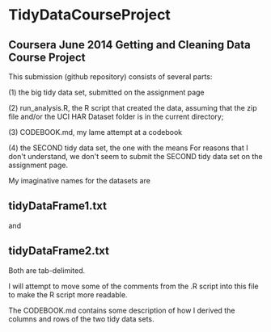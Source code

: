 TidyDataCourseProject
=====================

## Coursera June 2014 Getting and Cleaning Data Course Project

This submission (github repository) consists of several parts:

   (1) the big tidy data set, submitted on the assignment page

   (2) run_analysis.R, the R script that created the data,
       assuming that the zip file and/or the UCI HAR Dataset folder
       is in the current directory;

   (3) CODEBOOK.md, my lame attempt at a codebook

   (4) the SECOND tidy data set, the one with the means
       For reasons that I don't understand, we don't seem to
       submit the SECOND tidy data set on the assignment page.

My imaginative names for the datasets are 

## tidyDataFrame1.txt

and 

## tidyDataFrame2.txt

Both are tab-delimited.

I will attempt to move some of the comments from the .R script
into this file to make the R script more readable.

The CODEBOOK.md contains some description of how I derived the
columns and rows of the two tidy data sets.
